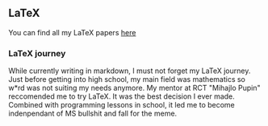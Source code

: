 ## LaTeX

You can find all my LaTeX papers [here](https://aleksa.cf/other/latex/public/)

### LaTeX journey
While currently writing in markdown, I must not forget my LaTeX journey.
Just before getting into high school, my main field was mathematics so w\*rd was not suiting my needs anymore.
My mentor at RCT "Mihajlo Pupin" reccomended me to try LaTeX.
It was the best decision I ever made.
Combined with programming lessons in school, it led me to become indenpendant of MS bullshit and fall for the meme.
